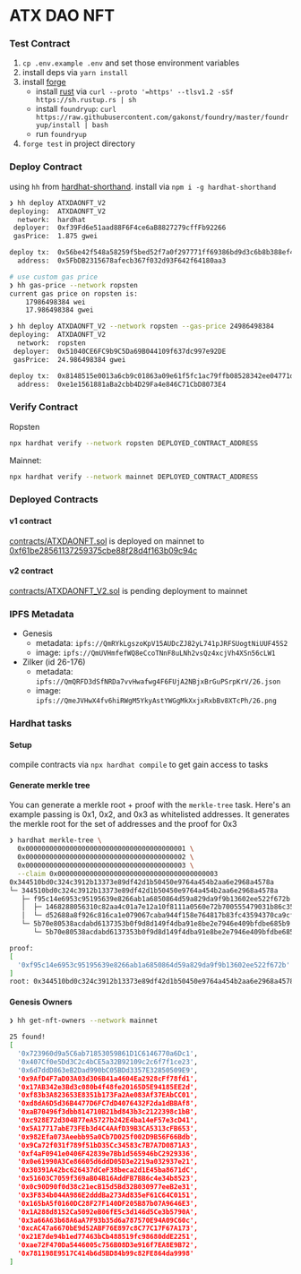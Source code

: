 # ATX DAO NFT

### Test Contract

1. `cp .env.example .env` and set those environment variables
1. install deps via `yarn install`
1. install [forge](https://github.com/gakonst/foundry)
   - install [rust](https://www.rust-lang.org/tools/install) via
     `curl --proto '=https' --tlsv1.2 -sSf https://sh.rustup.rs | sh`
   - install `foundryup`: `curl https://raw.githubusercontent.com/gakonst/foundry/master/foundryup/install | bash`
   - run `foundryup`
1. `forge test` in project directory

### Deploy Contract

using `hh` from [hardhat-shorthand](https://hardhat.org/guides/shorthand.html).
install via `npm i -g hardhat-shorthand`

```zsh
❯ hh deploy ATXDAONFT_V2
deploying:  ATXDAONFT_V2
  network:  hardhat
 deployer:  0xf39Fd6e51aad88F6F4ce6aB8827279cffFb92266
 gasPrice:  1.875 gwei

deploy tx:  0x56be42f548a58259f5bed52f7a0f297771ff69386bd9d3c6b8b388ef4dc55214
  address:  0x5FbDB2315678afecb367f032d93F642f64180aa3
```

```zsh
# use custom gas price
❯ hh gas-price --network ropsten
current gas price on ropsten is:
    17986498384 wei
    17.986498384 gwei

❯ hh deploy ATXDAONFT_V2 --network ropsten --gas-price 24986498384
deploying:  ATXDAONFT_V2
  network:  ropsten
 deployer:  0x51040CE6FC9b9C5Da69B044109f637dc997e92DE
 gasPrice:  24.986498384 gwei

deploy tx:  0x8148515e0013a6cb9c01863a09e61f5fc1ac79ffb08528342ee04771de0f7e00
  address:  0xe1e1561881aBa2cbb4D29Fa4e846C71CbD8073E4
```

### Verify Contract

Ropsten

```zsh
npx hardhat verify --network ropsten DEPLOYED_CONTRACT_ADDRESS
```

Mainnet:

```zsh
npx hardhat verify --network mainnet DEPLOYED_CONTRACT_ADDRESS
```

### Deployed Contracts

#### v1 contract

[contracts/ATXDAONFT.sol](contracts/ATXDAONFT.sol) is deployed on mainnet to
[0xf61be28561137259375cbe88f28d4f163b09c94c](https://etherscan.io/address/0xf61be28561137259375cbe88f28d4f163b09c94c)

#### v2 contract

[contracts/ATXDAONFT_V2.sol](contracts/ATXDAONFT_V2.sol) is pending deployment to mainnet

### IPFS Metadata

- Genesis
  - metadata: `ipfs://QmRYkLgszoKpV15AUDcZJ82yL741pJRFSUogtNiUUF45S2`
  - image: `ipfs://QmUVHmfefWQ8eCcoTNnF8uLNh2vsQz4xcjVh4XSn56cLW1`
- Zilker (id 26-176)
  - metadata: `ipfs://QmQRFD3dSfNRDa7vvHwafwg4F6FUjA2NBjxBrGuPSrpKrV/26.json`
  - image: `ipfs://QmeJVHwX4fv6hiRWgM5YkyAstYWGgMkXxjxRxbBv8XTcPh/26.png`

### Hardhat tasks

#### Setup

compile contracts via `npx hardhat compile` to get gain access to tasks

#### Generate merkle tree

You can generate a merkle root + proof with the `merkle-tree` task. Here's an
example passing is 0x1, 0x2, and 0x3 as whitelisted addresses. It generates the
merkle root for the set of addresses and the proof for 0x3

```zsh
❯ hardhat merkle-tree \
  0x0000000000000000000000000000000000000001 \
  0x0000000000000000000000000000000000000002 \
  0x0000000000000000000000000000000000000003 \
  --claim 0x0000000000000000000000000000000000000003
0x344510bd0c324c3912b13373e89df42d1b50450e9764a454b2aa6e2968a4578a
└─ 344510bd0c324c3912b13373e89df42d1b50450e9764a454b2aa6e2968a4578a
   ├─ f95c14e6953c95195639e8266ab1a6850864d59a829da9f9b13602ee522f672b
   │  ├─ 1468288056310c82aa4c01a7e12a10f8111a0560e72b700555479031b86c357d
   │  └─ d52688a8f926c816ca1e079067caba944f158e764817b83fc43594370ca9cf62
   └─ 5b70e80538acdabd6137353b0f9d8d149f4dba91e8be2e7946e409bfdbe685b9
      └─ 5b70e80538acdabd6137353b0f9d8d149f4dba91e8be2e7946e409bfdbe685b9

proof:
[
  '0xf95c14e6953c95195639e8266ab1a6850864d59a829da9f9b13602ee522f672b'
]
root: 0x344510bd0c324c3912b13373e89df42d1b50450e9764a454b2aa6e2968a4578a
```

#### Genesis Owners

```sh
❯ hh get-nft-owners --network mainnet

25 found!
[
  '0x723960d9a5C6ab71853059861D1C6146770a6Dc1',
  '0x407Cf0e5Dd3C2c4bCE5a32B92109c2c6f7f1ce23',
  '0x6d7ddD863eB2Dad990bC05BDd3357E32850509E9',
  '0x9AfD4F7aD03A03d306B41a4604Ea2928cFf78fd1',
  '0x17AB342e3Bd3c080b4f48fe20165D5E94185EE2d',
  '0xf83b3A823653E8351b173Fa2Ae083Af37EAbCC01',
  '0xd8dA6D5d36B4477D6FC7dD4076432F2da1dBBAf8',
  '0xaB70496f3dbb814710B21bd843b3c2122398c1bB',
  '0xc928E72d304B77eA5727b242E4ba14eF57e3cD41',
  '0x5A17717abE73FEb3d4C4AAfD39B3CA5313cFB653',
  '0x982Efa073Aeebb95a0Cb7D025f002D9B56F66Bdb',
  '0x9Ca72f031f789f51bD35Cc34583c7B7A7D0871A3',
  '0xf4aF0941e0406F42839e7Bb1d565946bC2929336',
  '0x0e61990A3Ce86605d6ddD05D3e2219a032937e21',
  '0x30391A42bc626437dCeF38beca2d1E45ba8671dC',
  '0x51603C7059f369aB04B16AddFB7BB6c4e34b8523',
  '0x0c90D90f0d38c21ecB15d5Bd32B030977eeB2e31',
  '0x3F834b044A986E2dddBa273Ad835eF61C64C0151',
  '0x165bA5f0160DC28F27F140DF205B87b07A9646E3',
  '0x1A288d8152Ca5092eB06fE5c3d146d5Ce3b5790A',
  '0x3a66A63b68A6aA7F93b35d6a787570E94A09C60c',
  '0xcAC47a6670bE9d52ABF76E897c8C77C17F67A173',
  '0x21E7de94b1ed77463bCb488519fc98680ddE2251',
  '0xae72F470Da5446005c756B08D3e916f7EA8E9B72',
  '0x781198E9517C414b6d5BD84b99c82FE864da9998'
]
```
